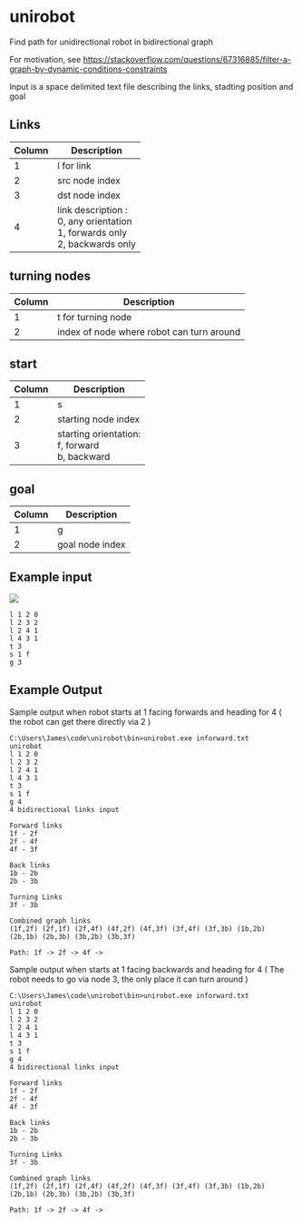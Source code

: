 # unirobot
Find path for unidirectional robot in bidirectional graph

For motivation, see https://stackoverflow.com/questions/67316885/filter-a-graph-by-dynamic-conditions-constraints

Input is a space delimited text file describing the links, stadting position and goal

## Links
| Column | Description |
|---|---|
1 | l for link
2 | src node index
3 | dst node index
4 | link description :<br> 0, any orientation <br> 1, forwards only<br>2, backwards only

## turning nodes
| Column | Description |
|---|---|
1 | t for turning node
2 | index of node where robot can turn around

## start
| Column | Description |
|---|---|
1 | s
2 | starting node index
3 | starting orientation:<br> f, forward <br> b, backward 


## goal
| Column | Description |
|---|---|
1 | g
2 | goal node index

## Example input

<img src="https://i.stack.imgur.com/o9uiq.png" ></a>

```
l 1 2 0
l 2 3 2
l 2 4 1
l 4 3 1
t 3
s 1 f
g 3
```

## Example Output

Sample output when robot starts at 1 facing forwards and heading for 4 ( the robot can get there directly via 2 )

```
C:\Users\James\code\unirobot\bin>unirobot.exe inforward.txt
unirobot
l 1 2 0
l 2 3 2
l 2 4 1
l 4 3 1
t 3
s 1 f
g 4
4 bidirectional links input

Forward links
1f - 2f
2f - 4f
4f - 3f

Back links
1b - 2b
2b - 3b

Turning Links
3f - 3b

Combined graph links
(1f,2f) (2f,1f) (2f,4f) (4f,2f) (4f,3f) (3f,4f) (3f,3b) (1b,2b) (2b,1b) (2b,3b) (3b,2b) (3b,3f)

Path: 1f -> 2f -> 4f ->
```

Sample output when starts at 1 facing backwards and heading for 4 ( The robot needs to go via node 3, the only place it can turn around )

```
C:\Users\James\code\unirobot\bin>unirobot.exe inforward.txt
unirobot
l 1 2 0
l 2 3 2
l 2 4 1
l 4 3 1
t 3
s 1 f
g 4
4 bidirectional links input

Forward links
1f - 2f
2f - 4f
4f - 3f

Back links
1b - 2b
2b - 3b

Turning Links
3f - 3b

Combined graph links
(1f,2f) (2f,1f) (2f,4f) (4f,2f) (4f,3f) (3f,4f) (3f,3b) (1b,2b) (2b,1b) (2b,3b) (3b,2b) (3b,3f)

Path: 1f -> 2f -> 4f ->

```

